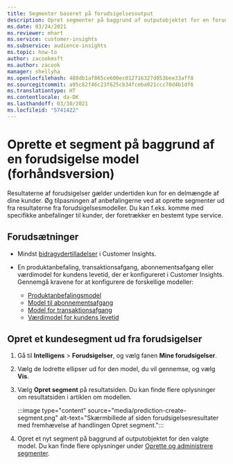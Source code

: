 ```yaml
---
title: Segmenter baseret på forudsigelsesoutput
description: Opret segmenter på baggrund af outputobjektet for en forudsigelsesmodel.
ms.date: 03/24/2021
ms.reviewer: mhart
ms.service: customer-insights
ms.subservice: audience-insights
ms.topic: how-to
author: zacookmsft
ms.author: zacook
manager: shellyha
ms.openlocfilehash: 488db1af865ce600ec012716327d053bee33aff8
ms.sourcegitcommit: a95c82f46c23f625cb34fceba021ccc70d4b1df6
ms.translationtype: HT
ms.contentlocale: da-DK
ms.lasthandoff: 03/30/2021
ms.locfileid: "5741422"
---
```

# <a name="create-a-segment-based-on-a-prediction-model-preview"></a>Oprette et segment på baggrund af en forudsigelse model (forhåndsversion)

Resultaterne af forudsigelser gælder undertiden kun for en delmængde af dine kunder. Øg tilpasningen af anbefalingerne ved at oprette segmenter ud fra resultaterne fra forudsigelsesmodeller. Du kan f.eks. komme med specifikke anbefalinger til kunder, der foretrækker en bestemt type service. 

## <a name="prerequisites"></a>Forudsætninger

- Mindst [bidragydertilladelser](permissions.md) i Customer Insights.

- En produktanbefaling, transaktionsafgang, abonnementsafgang eller værdimodel for kundens levetid, der er konfigureret i Customer Insights. Gennemgå kravene for at konfigurere de forskellige modeller:

  - [Produktanbefalingsmodel](predict-product-recommendation.md)
  - [Model til abonnementsafgang](predict-subscription-churn.md)
  - [Model for transaktionsafgang](predict-transactional-churn.md)
  - [Værdimodel for kundens levetid](predict-customer-lifetime-value.md)

## <a name="create-a-customer-segment-based-on-predictions"></a>Opret et kundesegment ud fra forudsigelser

1. Gå til **Intelligens** > **Forudsigelser**, og vælg fanen **Mine forudsigelser**.

1. Vælg de lodrette ellipser ud for den model, du vil gennemse, og vælg **Vis**.

1. Vælg **Opret segment** på resultatsiden. Du kan finde flere oplysninger om resultatsiden i artiklen om modellen.

   :::image type="content" source="media/prediction-create-segment.png" alt-text="Skærmbillede af siden forudsigelsesresultater med fremhævelse af handlingen Opret segment.":::

1. Opret et nyt segment på baggrund af outputobjektet for den valgte model. Du kan finde flere oplysninger under [Oprette og administrere segmenter](segments.md).